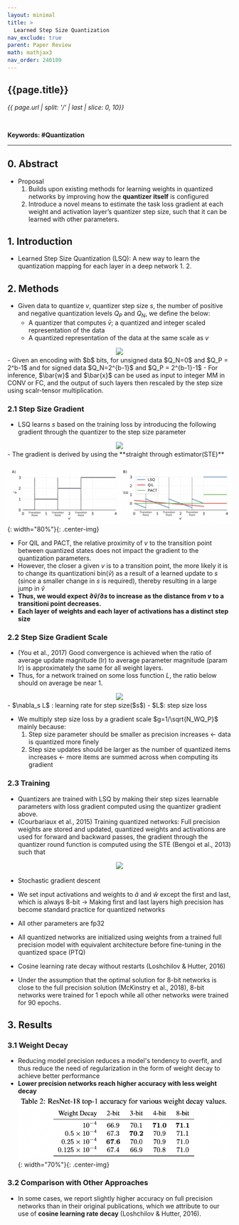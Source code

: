 ```yaml
---
layout: minimal
title: >
  Learned Step Size Quantization
nav_exclude: true
parent: Paper Review
math: mathjax3
nav_order: 240109
---
```


## {{page.title}}
*{{ page.url | split: '/' | last | slice: 0, 10}}*

 <br>

**Keywords: #Quantization**

---


## 0. Abstract
- Proposal
    1. Builds upon existing methods for learning weights in quantized networks by improving how the **quantizer itself** is configured
    2. Introduce a novel means to estimate the task loss gradient at each weight and activation layer’s quantizer step size, such that it can be learned with other parameters.


## 1. Introduction
- Learned Step Size Quantization (LSQ): A new way to learn the quantization mapping for each layer in a deep network 
  1. 
  2. 

## 2. Methods 
- Given data to quantize $v$, quantizer step size $s$, the number of positive and negative quantization levels $Q_P$ and $Q_N$, we define the below: 
  - A quantizer that computes $\bar{v}$; a quantized and integer scaled representation of the data
  - A quantized representation of the data at the same scale as $v$ 
  <!-- $$
  \begin{align*}
  & \bar{v} = \lfloor\text{clip}(v/s, -Q_N, Q_P)\rceil \\
  & \hat{v} = \bar{v} \times s
  \end{align*}
  $$ --> 

<div align="center"><img style="background: white;" src="https://latex.codecogs.com/svg.latex?%20%20%5Cbegin%7Balign*%7D%0A%20%20%26%20%5Cbar%7Bv%7D%20%3D%20%5Clfloor%5Ctext%7Bclip%7D(v%2Fs%2C%20-Q_N%2C%20Q_P)%5Crceil%20%5C%5C%0A%20%20%26%20%5Chat%7Bv%7D%20%3D%20%5Cbar%7Bv%7D%20%5Ctimes%20s%0A%20%20%5Cend%7Balign*%7D"></div>
  - Given an encoding with $b$ bits, for unsigned data $Q_N=0$ and $Q_P = 2^b-1$ and for signed data $Q_N=2^{b-1}$ and $Q_P = 2^{b-1}-1$
  - For inference, $\bar{w}$ and $\bar{x}$ can be used as input to integer MM in CONV or FC, and the output of such layers then rescaled by the step size using scalr-tensor multiplication. 

### 2.1 Step Size Gradient 
- LSQ learns $s$ based on the training loss by introducing the following gradient through the quantizer to the step size parameter
  <!-- $$
  \frac{\partial \hat{v}}{\partial s}= \begin{cases}-v / s+\lfloor v / s\rceil & \text { if }-Q_N<v / s<Q_P \\ -Q_N & \text { if } v / s \leq-Q_N \\ Q_P & \text { if } v / s \geq Q_P\end{cases}
  $$ --> 

<div align="center"><img style="background: white;" src="https://latex.codecogs.com/svg.latex?%20%20%5Cfrac%7B%5Cpartial%20%5Chat%7Bv%7D%7D%7B%5Cpartial%20s%7D%3D%20%5Cbegin%7Bcases%7D-v%20%2F%20s%2B%5Clfloor%20v%20%2F%20s%5Crceil%20%26%20%5Ctext%20%7B%20if%20%7D-Q_N%3Cv%20%2F%20s%3CQ_P%20%5C%5C%20-Q_N%20%26%20%5Ctext%20%7B%20if%20%7D%20v%20%2F%20s%20%5Cleq-Q_N%20%5C%5C%20Q_P%20%26%20%5Ctext%20%7B%20if%20%7D%20v%20%2F%20s%20%5Cgeq%20Q_P%5Cend%7Bcases%7D"></div>
- The gradient is derived by using the **straight through estimator(STE)**

![](/img/2024-01-12-13-07-22.png){: width="80%"}{: .center-img}
- For QIL and PACT, the relative proximity of $v$ to the transition point between quantized states does not impact the gradient to the quantization parameters.
- However, the closer a given $v$ is to a transition point, the more likely it is to change its quantizationi bin($\bar{v}$) as a result of a learned update to $s$ (since a smaller change in $s$ is required), thereby resulting in a large jump in $\hat{v}$
- **Thus, we would expect $\partial \hat{v}/\partial s$ to increase as the distance from $v$ to a transitioni point decreases.**
- **Each layer of weights and each layer of activations has a distinct step size**

### 2.2 Step Size Gradient Scale
- (You et al., 2017) Good convergence is achieved when the ratio of average update magnitude (lr) to average parameter magnitude (param lr) is approximately the same for all weight layers. 
- Thus, for a network trained on some loss function $L$, the ratio below should on average be near 1.   

<!-- $$
R=\frac{\nabla_s L}{s} / \frac{\left\|\nabla_w L\right\|}{\|w\|}
$$ --> 
<div align="center"><img style="background: white;" src="https://latex.codecogs.com/svg.latex?R%3D%5Cfrac%7B%5Cnabla_s%20L%7D%7Bs%7D%20%2F%20%5Cfrac%7B%5Cleft%5C%7C%5Cnabla_w%20L%5Cright%5C%7C%7D%7B%5C%7Cw%5C%7C%7D"></div>
- $\nabla_s L$ : learning rate for step size($s$)
- $L$: step size loss

- We multiply step size loss by a gradient scale $g=1/\sqrt{N_WQ_P}$ mainly because:
  1. Step size parameter should be smaller as precision increases ← data is quantized more finely
  2. Step size updates should be larger as the number of quantized items increases ← more items are summed across when computing its gradient

### 2.3 Training 
- Quantizers are trained with LSQ by making their step sizes learnable parameters with loss gradient computed using the quantizer gradient above.
- (Courbariaux et al., 2015) Training quantized networks: Full precision weights are stored and updated, quantized weights and activations are used for forward and backward passes, the gradient through the quantizer round function is computed using the STE (Bengoi et al., 2013) such that 
<!-- $$
\frac{\partial \hat{v}}{\partial v}= \begin{cases}1 & \text { if }-Q_N<v / s<Q_P \\ 0 & \text { otherwise },\end{cases}
$$ --> 

<div align="center"><img style="background: white;" src="https://latex.codecogs.com/svg.latex?%5Cfrac%7B%5Cpartial%20%5Chat%7Bv%7D%7D%7B%5Cpartial%20v%7D%3D%20%5Cbegin%7Bcases%7D1%20%26%20%5Ctext%20%7B%20if%20%7D-Q_N%3Cv%20%2F%20s%3CQ_P%20%5C%5C%200%20%26%20%5Ctext%20%7B%20otherwise%20%7D%2C%5Cend%7Bcases%7D"></div>

- Stochastic gradient descent

- We set input activations and weights to $\hat{a}$ and $\hat{w}$ except the first and last, which is always 8-bit → Making first and last layers high precision has become standard practice for quantized networks
- All other parameters are fp32
- All quantized networks are initialized using weights from a trained full precision model with equivalent architecture before fine-tuning in the quantized space (PTQ)
- Cosine learning rate decay without restarts (Loshchilov & Hutter, 2016)
- Under the assumption that the optimal solution for 8-bit networks is close to the full precision solution (McKinstry et al., 2018), 8-bit networks were trained for 1 epoch while all other networks were trained for 90 epochs.

## 3. Results
### 3.1 Weight Decay
- Reducing model precision reduces a model's tendency to overfit, and thus reduce the need of regularization in the form of weight decay to achieve better performance
- **Lower precision networks reach higher accuracy with less weight decay** 
![](/img/2024-01-12-14-43-50.png){: width="70%"}{: .center-img}

### 3.2 Comparison with Other Approaches 
- In some cases, we report slightly higher accuracy on full precision networks than in their original publications, which we attribute to our use of **cosine learning rate decay** (Loshchilov & Hutter, 2016).

<!-- ### 3.4 Step Size Gradient Scale Impact
-  -->
